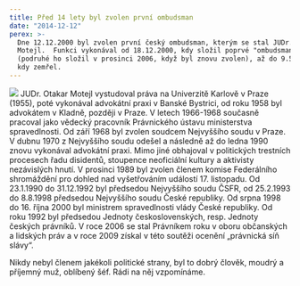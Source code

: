 ```yaml
---
title: Před 14 lety byl zvolen první ombudsman
date: "2014-12-12"
perex: >-
  Dne 12.12.2000 byl zvolen první český ombudsman, kterým se stal JUDr. Otakar
  Motejl.  Funkci vykonával od 18.12.2000, kdy složil poprvé "ombudsmanský" slib
  (podruhé ho složil v prosinci 2006, když byl znovu zvolen), až do 9.5.2010,
  kdy zemřel.
---
```




![](/media/motejl-deti.jpg.jpg) JUDr. Otakar Motejl vystudoval práva na Univerzitě Karlově v Praze (1955), poté vykonával advokátní praxi v Banské Bystrici, od roku 1958 byl advokátem v Kladně, později v Praze. V letech 1966-1968 současně pracoval jako vědecký pracovník Právnického ústavu ministerstva spravedlnosti. Od září 1968 byl zvolen soudcem Nejvyššího soudu v Praze. V dubnu 1970 z Nejvyššího soudu odešel a následně až do ledna 1990 znovu vykonával advokátní praxi. Mimo jiné obhajoval v politických trestních procesech řadu disidentů, stoupence neoficiální kultury a aktivisty nezávislých hnutí. V prosinci 1989 byl zvolen členem komise Federálního shromáždění pro dohled nad vyšetřováním událostí 17. listopadu. Od 23.1.1990 do 31.12.1992 byl předsedou Nejvyššího soudu ČSFR, od 25.2.1993 do 8.8.1998 předsedou Nejvyššího soudu České republiky. Od srpna 1998 do 16. října 2000 byl ministrem spravedlnosti vlády České republiky. Od roku 1992 byl předsedou Jednoty československých, resp. Jednoty českých právníků. V roce 2006 se stal Právníkem roku v oboru občanských a lidských práv a v roce 2009 získal v této soutěži ocenění „právnická síň slávy“.



Nikdy nebyl členem jakékoli politické strany, byl to dobrý člověk, moudrý a příjemný muž, oblíbený šéf. Rádi na něj vzpomínáme.


